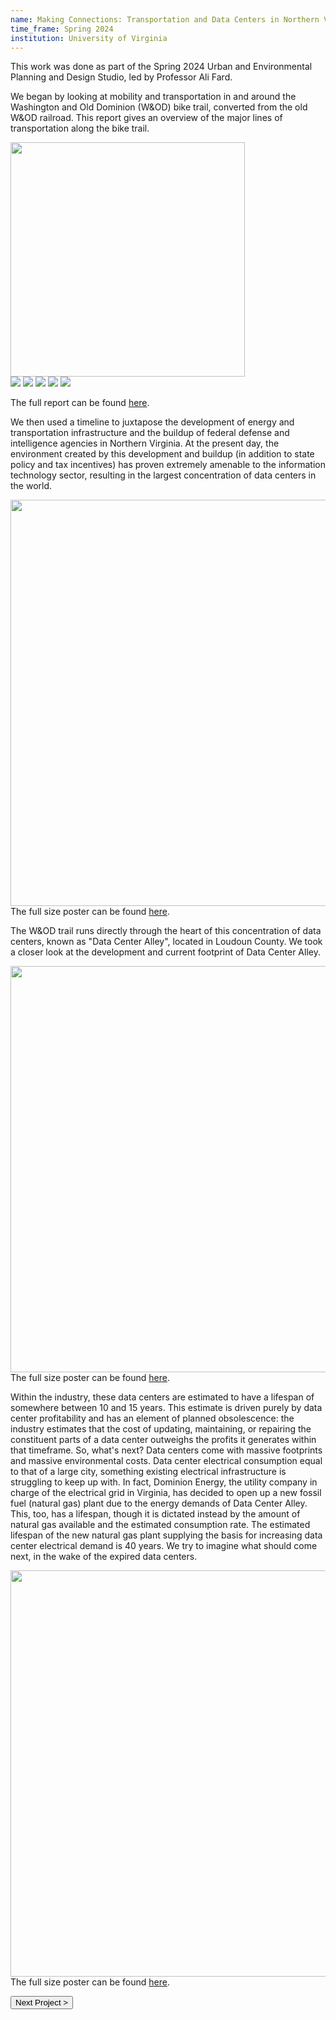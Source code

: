 ```yaml
---
name: Making Connections: Transportation and Data Centers in Northern Virginia
time_frame: Spring 2024
institution: University of Virginia
---
```

This work was done as part of the Spring 2024 Urban and Environmental Planning and Design Studio, led by Professor Ali Fard.

We began by looking at mobility and transportation in and around the Washington and Old Dominion (W&OD) bike trail, converted from the old W&OD railroad. This report gives an overview of the major lines of transportation along the bike trail.

<div class="oohbaby">
  <img class="myImages center" id="myImg" width="375px" src="/imgs/studio_reportcover.png">
  <br>
  <img class="quint_p myImages" id="myImg" src="/imgs/studio_01.png">
  <img class="quint_p myImages" id="myImg" src="/imgs/studio_02.png">
  <img class="quint_p myImages" id="myImg" src="/imgs/studio_03.png">
  <img class="quint_p myImages" id="myImg" src="/imgs/studio_04.png">
  <img class="quint_p myImages" id="myImg" src="/imgs/studio_05.png">
</div>

The full report can be found <a class="normalfont" target="_blank" href="/imgs/MobilityAndTransportation_FinalDraft.pdf">here</a>.

We then used a timeline to juxtapose the development of energy and transportation infrastructure and the buildup of federal defense and intelligence agencies in Northern Virginia. At the present day, the environment created by this development and buildup (in addition to state policy and tax incentives) has proven extremely amenable to the information technology sector, resulting in the largest concentration of data centers in the world.

<img class="myImages center" id="myImg" width="650px" src="/imgs/studio_timeline.png">
The full size poster can be found <a class="normalfont" target="_blank" href="/imgs/studio_timeline.pdf">here</a>.

The W&OD trail runs directly through the heart of this concentration of data centers, known as "Data Center Alley", located in Loudoun County. We took a closer look at the development and current footprint of Data Center Alley.

<img class="myImages center" id="myImg" width="650px" src="/imgs/studio_datacenters.png">
The full size poster can be found <a class="normalfont" target="_blank" href="/imgs/studio_datacenters.pdf">here</a>.

Within the industry, these data centers are estimated to have a lifespan of somewhere between 10 and 15 years. This estimate is driven purely by data center profitability and has an element of planned obsolescence: the industry estimates that the cost of updating, maintaining, or repairing the constituent parts of a data center outweighs the profits it generates within that timeframe. So, what's next? Data centers come with massive footprints and massive environmental costs. Data center electrical consumption equal to that of a large city, something existing electrical infrastructure is struggling to keep up with. In fact, Dominion Energy, the utility company in charge of the electrical grid in Virginia, has decided to open up a new fossil fuel (natural gas) plant due to the energy demands of Data Center Alley. This, too, has a lifespan, though it is dictated instead by the amount of natural gas available and the estimated consumption rate. The estimated lifespan of the new natural gas plant supplying the basis for increasing data center electrical demand is 40 years. We try to imagine what should come next, in the wake of the expired data centers.

<img class="myImages center" id="myImg" width="650px" src="/imgs/studio_futureofdc.png">
The full size poster can be found <a class="normalfont" target="_blank" href="/imgs/studio_futureofdc.pdf">here</a>.

<button class="next" onclick="window.location.href = '/projects/2_affordable_oae_screening.html';">Next Project > </button>
